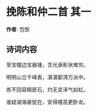 # 挽陈和仲二首  其一

**作者**: 包恢

## 诗词内容

至宝幢边宝器锺，含光承影状难穷。

明明山立千峰表，湛湛鄞清万派中。

炼不回容精匪石，灼无变泽气如虹。

谁疑湖海豪犹在，安得楼高更卧龙。

